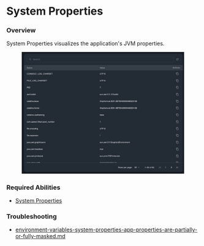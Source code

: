 # System Properties

### Overview

System Properties visualizes the application's JVM properties.

<figure><img src="../../../.gitbook/assets/image (3) (1).png" alt=""><figcaption></figcaption></figure>

### Required Abilities

* [System Properties](system-properties.md)

### Troubleshooting

* [environment-variables-system-properties-app-properties-are-partially-or-fully-masked.md](../../../troubleshooting/environment-variables-system-properties-app-properties-are-partially-or-fully-masked.md "mention")

